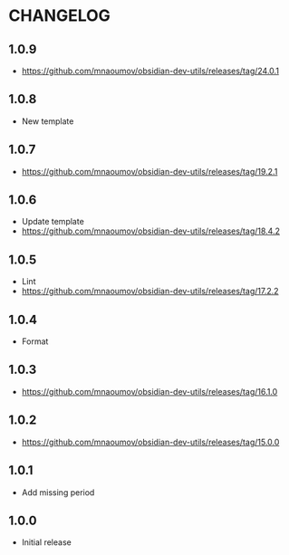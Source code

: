 # CHANGELOG

## 1.0.9

- https://github.com/mnaoumov/obsidian-dev-utils/releases/tag/24.0.1

## 1.0.8

- New template

## 1.0.7

- https://github.com/mnaoumov/obsidian-dev-utils/releases/tag/19.2.1

## 1.0.6

- Update template
- https://github.com/mnaoumov/obsidian-dev-utils/releases/tag/18.4.2

## 1.0.5

- Lint
- https://github.com/mnaoumov/obsidian-dev-utils/releases/tag/17.2.2

## 1.0.4

- Format

## 1.0.3

- https://github.com/mnaoumov/obsidian-dev-utils/releases/tag/16.1.0

## 1.0.2

- https://github.com/mnaoumov/obsidian-dev-utils/releases/tag/15.0.0

## 1.0.1

- Add missing period

## 1.0.0

- Initial release
